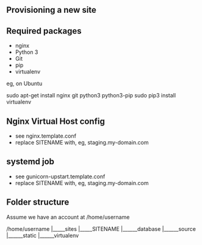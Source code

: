 Provisioning a new site
-----------------------

## Required packages

* nginx
* Python 3
* Git
* pip
* virtualenv

eg, on Ubuntu

sudo apt-get install nginx git python3 python3-pip
sudo pip3 install virtualenv

## Nginx Virtual Host config

* see nginx.template.conf
* replace SITENAME with, eg, staging.my-domain.com

## systemd job

* see gunicorn-upstart.template.conf
* replace SITENAME with, eg, staging.my-domain.com

## Folder structure
Assume we have an account at /home/username

/home/username
|_____sites
      |_____SITENAME
             |______database
             |______source
             |______static
             |______virtualenv
